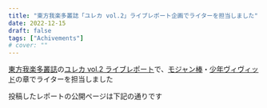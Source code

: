 ```yaml
---
title: "東方我楽多叢誌「ユレカ vol.2」ライブレポート企画でライターを担当しました"
date: 2022-12-15
draft: false
tags: ["Achivements"]
# cover: ""
---
```


[東方我楽多叢誌](https://touhougarakuta.com/)の[ユレカ vol.2 ライブレポート](https://touhougarakuta.com/article/eureka-vol2)で、[モジャン棒](https://soundcloud.com/tanakawakame)・[少年ヴィヴィッド](https://syounenvivid.yu-nagi.com/)の章でライターを担当しました

投稿したレポートの公開ページは下記の通りです

<div class="iframely-embed"><div class="iframely-responsive" style="height: 140px; padding-bottom: 0;"><a href="https://touhougarakuta.com/eureka-vol2" data-iframely-url="//iframely.net/pot6xt5?card=small"></a></div></div>
